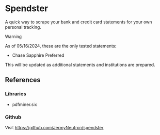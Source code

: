 # Spendster
A quick way to scrape your bank and credit card statements for your own personal tracking.

>[!WARNING]
> As of 05/16/2024, these are the only tested statements:
> - Chase Sapphire Preferred
>
> This will be updated as additional statements and institutions are prepared. 

<!-- ## Setup -->

<!-- ## Usage -->

<!-- ## Frequently Asked Questions -->

## References

### Libraries
- pdfminer.six

### Github
Visit https://github.com/JermyNeutron/spendster